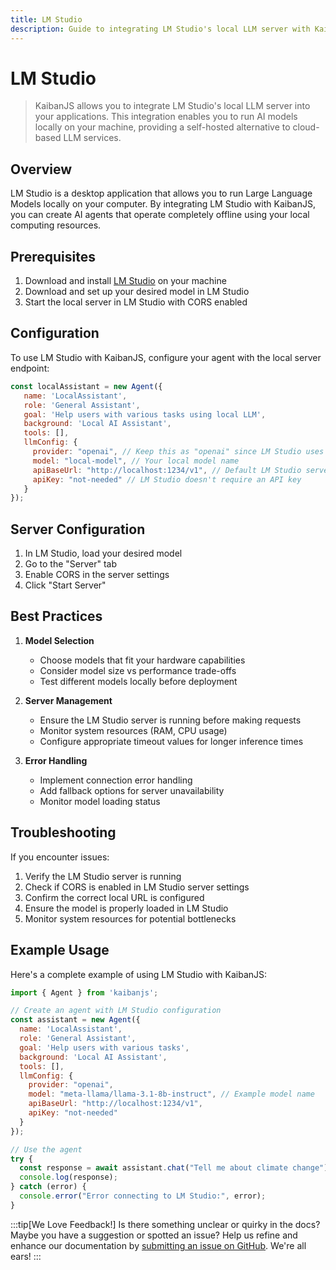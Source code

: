 ```yaml
---
title: LM Studio
description: Guide to integrating LM Studio's local LLM server with KaibanJS
---
```


# LM Studio

> KaibanJS allows you to integrate LM Studio's local LLM server into your applications. This integration enables you to run AI models locally on your machine, providing a self-hosted alternative to cloud-based LLM services.

## Overview

LM Studio is a desktop application that allows you to run Large Language Models locally on your computer. By integrating LM Studio with KaibanJS, you can create AI agents that operate completely offline using your local computing resources.

## Prerequisites

1. Download and install [LM Studio](https://lmstudio.ai/) on your machine
2. Download and set up your desired model in LM Studio
3. Start the local server in LM Studio with CORS enabled

## Configuration

To use LM Studio with KaibanJS, configure your agent with the local server endpoint:

```javascript
const localAssistant = new Agent({
   name: 'LocalAssistant',
   role: 'General Assistant',
   goal: 'Help users with various tasks using local LLM',
   background: 'Local AI Assistant',
   tools: [],
   llmConfig: {
     provider: "openai", // Keep this as "openai" since LM Studio uses OpenAI-compatible endpoint
     model: "local-model", // Your local model name
     apiBaseUrl: "http://localhost:1234/v1", // Default LM Studio server URL
     apiKey: "not-needed" // LM Studio doesn't require an API key
   }
});
```

## Server Configuration

1. In LM Studio, load your desired model
2. Go to the "Server" tab
3. Enable CORS in the server settings
4. Click "Start Server"

## Best Practices

1. **Model Selection**
   - Choose models that fit your hardware capabilities
   - Consider model size vs performance trade-offs
   - Test different models locally before deployment

2. **Server Management**
   - Ensure the LM Studio server is running before making requests
   - Monitor system resources (RAM, CPU usage)
   - Configure appropriate timeout values for longer inference times

3. **Error Handling**
   - Implement connection error handling
   - Add fallback options for server unavailability
   - Monitor model loading status

## Troubleshooting

If you encounter issues:

1. Verify the LM Studio server is running
2. Check if CORS is enabled in LM Studio server settings
3. Confirm the correct local URL is configured
4. Ensure the model is properly loaded in LM Studio
5. Monitor system resources for potential bottlenecks

## Example Usage

Here's a complete example of using LM Studio with KaibanJS:

```javascript
import { Agent } from 'kaibanjs';

// Create an agent with LM Studio configuration
const assistant = new Agent({
  name: 'LocalAssistant',
  role: 'General Assistant',
  goal: 'Help users with various tasks',
  background: 'Local AI Assistant',
  tools: [],
  llmConfig: {
    provider: "openai",
    model: "meta-llama/llama-3.1-8b-instruct", // Example model name
    apiBaseUrl: "http://localhost:1234/v1",
    apiKey: "not-needed"
  }
});

// Use the agent
try {
  const response = await assistant.chat("Tell me about climate change");
  console.log(response);
} catch (error) {
  console.error("Error connecting to LM Studio:", error);
}
```

:::tip[We Love Feedback!]
Is there something unclear or quirky in the docs? Maybe you have a suggestion or spotted an issue? Help us refine and enhance our documentation by [submitting an issue on GitHub](https://github.com/kaiban-ai/KaibanJS/issues). We're all ears!
::: 